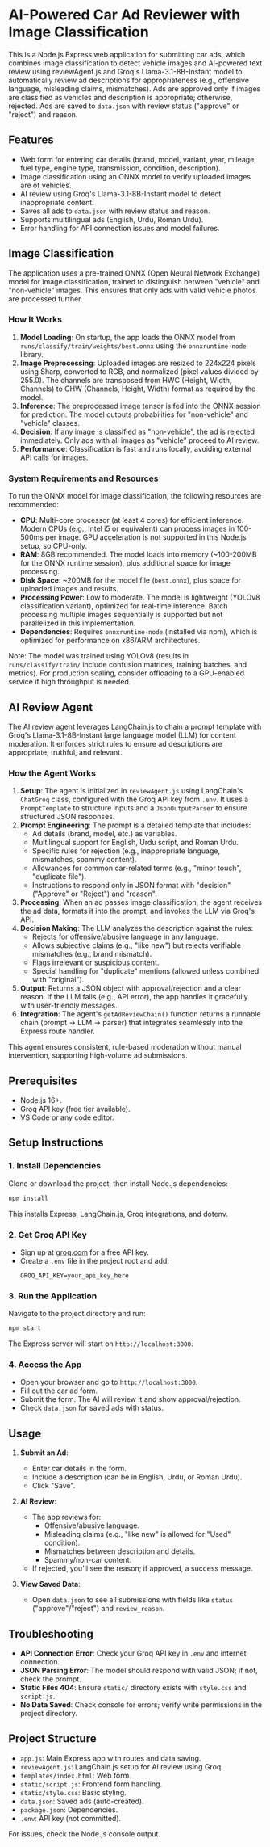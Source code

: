 # AI-Powered Car Ad Reviewer with Image Classification

This is a Node.js Express web application for submitting car ads, which combines image classification to detect vehicle images and AI-powered text review using reviewAgent.js and Groq's Llama-3.1-8B-Instant model to automatically review ad descriptions for appropriateness (e.g., offensive language, misleading claims, mismatches). Ads are approved only if images are classified as vehicles and description is appropriate; otherwise, rejected. Ads are saved to `data.json` with review status ("approve" or "reject") and reason.

## Features
- Web form for entering car details (brand, model, variant, year, mileage, fuel type, engine type, transmission, condition, description).
- Image classification using an ONNX model to verify uploaded images are of vehicles.
- AI review using Groq's Llama-3.1-8B-Instant model to detect inappropriate content.
- Saves all ads to `data.json` with review status and reason.
- Supports multilingual ads (English, Urdu, Roman Urdu).
- Error handling for API connection issues and model failures.

## Image Classification
The application uses a pre-trained ONNX (Open Neural Network Exchange) model for image classification, trained to distinguish between "vehicle" and "non-vehicle" images. This ensures that only ads with valid vehicle photos are processed further.

### How It Works
1. **Model Loading**: On startup, the app loads the ONNX model from `runs/classify/train/weights/best.onnx` using the `onnxruntime-node` library.
2. **Image Preprocessing**: Uploaded images are resized to 224x224 pixels using Sharp, converted to RGB, and normalized (pixel values divided by 255.0). The channels are transposed from HWC (Height, Width, Channels) to CHW (Channels, Height, Width) format as required by the model.
3. **Inference**: The preprocessed image tensor is fed into the ONNX session for prediction. The model outputs probabilities for "non-vehicle" and "vehicle" classes.
4. **Decision**: If any image is classified as "non-vehicle", the ad is rejected immediately. Only ads with all images as "vehicle" proceed to AI review.
5. **Performance**: Classification is fast and runs locally, avoiding external API calls for images.

### System Requirements and Resources
To run the ONNX model for image classification, the following resources are recommended:

- **CPU**: Multi-core processor (at least 4 cores) for efficient inference. Modern CPUs (e.g., Intel i5 or equivalent) can process images in 100-500ms per image. GPU acceleration is not supported in this Node.js setup, so CPU-only.
- **RAM**: 8GB recommended. The model loads into memory (~100-200MB for the ONNX runtime session), plus additional space for image processing.
- **Disk Space**: ~200MB for the model file (`best.onnx`), plus space for uploaded images and results.
- **Processing Power**: Low to moderate. The model is lightweight (YOLOv8 classification variant), optimized for real-time inference. Batch processing multiple images sequentially is supported but not parallelized in this implementation.
- **Dependencies**: Requires `onnxruntime-node` (installed via npm), which is optimized for performance on x86/ARM architectures.

Note: The model was trained using YOLOv8 (results in `runs/classify/train/` include confusion matrices, training batches, and metrics). For production scaling, consider offloading to a GPU-enabled service if high throughput is needed.

## AI Review Agent
The AI review agent leverages LangChain.js to chain a prompt template with Groq's Llama-3.1-8B-Instant large language model (LLM) for content moderation. It enforces strict rules to ensure ad descriptions are appropriate, truthful, and relevant.

### How the Agent Works
1. **Setup**: The agent is initialized in `reviewAgent.js` using LangChain's `ChatGroq` class, configured with the Groq API key from `.env`. It uses a `PromptTemplate` to structure inputs and a `JsonOutputParser` to ensure structured JSON responses.
2. **Prompt Engineering**: The prompt is a detailed template that includes:
   - Ad details (brand, model, etc.) as variables.
   - Multilingual support for English, Urdu script, and Roman Urdu.
   - Specific rules for rejection (e.g., inappropriate language, mismatches, spammy content).
   - Allowances for common car-related terms (e.g., "minor touch", "duplicate file").
   - Instructions to respond only in JSON format with "decision" ("Approve" or "Reject") and "reason".
3. **Processing**: When an ad passes image classification, the agent receives the ad data, formats it into the prompt, and invokes the LLM via Groq's API.
4. **Decision Making**: The LLM analyzes the description against the rules:
   - Rejects for offensive/abusive language in any language.
   - Allows subjective claims (e.g., "like new") but rejects verifiable mismatches (e.g., brand mismatch).
   - Flags irrelevant or suspicious content.
   - Special handling for "duplicate" mentions (allowed unless combined with "original").
5. **Output**: Returns a JSON object with approval/rejection and a clear reason. If the LLM fails (e.g., API error), the app handles it gracefully with user-friendly messages.
6. **Integration**: The agent's `getAdReviewChain()` function returns a runnable chain (prompt → LLM → parser) that integrates seamlessly into the Express route handler.

This agent ensures consistent, rule-based moderation without manual intervention, supporting high-volume ad submissions.

## Prerequisites
- Node.js 16+.
- Groq API key (free tier available).
- VS Code or any code editor.

## Setup Instructions

### 1. Install Dependencies
Clone or download the project, then install Node.js dependencies:

```bash
npm install
```

This installs Express, LangChain.js, Groq integrations, and dotenv.

### 2. Get Groq API Key
- Sign up at [groq.com](https://groq.com) for a free API key.
- Create a `.env` file in the project root and add:
  ```
  GROQ_API_KEY=your_api_key_here
  ```

### 3. Run the Application
Navigate to the project directory and run:

```bash
npm start
```

The Express server will start on `http://localhost:3000`.

### 4. Access the App
- Open your browser and go to `http://localhost:3000`.
- Fill out the car ad form.
- Submit the form. The AI will review it and show approval/rejection.
- Check `data.json` for saved ads with status.

## Usage
1. **Submit an Ad**:
   - Enter car details in the form.
   - Include a description (can be in English, Urdu, or Roman Urdu).
   - Click "Save".

2. **AI Review**:
   - The app reviews for:
     - Offensive/abusive language.
     - Misleading claims (e.g., "like new" is allowed for "Used" condition).
     - Mismatches between description and details.
     - Spammy/non-car content.
   - If rejected, you'll see the reason; if approved, a success message.

3. **View Saved Data**:
   - Open `data.json` to see all submissions with fields like `status` ("approve"/"reject") and `review_reason`.

## Troubleshooting
- **API Connection Error**: Check your Groq API key in `.env` and internet connection.
- **JSON Parsing Error**: The model should respond with valid JSON; if not, check the prompt.
- **Static Files 404**: Ensure `static/` directory exists with `style.css` and `script.js`.
- **No Data Saved**: Check console for errors; verify write permissions in the project directory.

## Project Structure
- `app.js`: Main Express app with routes and data saving.
- `reviewAgent.js`: LangChain.js setup for AI review using Groq.
- `templates/index.html`: Web form.
- `static/script.js`: Frontend form handling.
- `static/style.css`: Basic styling.
- `data.json`: Saved ads (auto-created).
- `package.json`: Dependencies.
- `.env`: API key (not committed).


For issues, check the Node.js console output.
